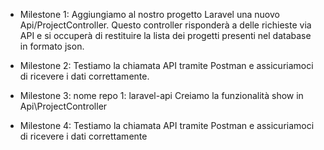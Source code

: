 - Milestone 1:
Aggiungiamo al nostro progetto Laravel una nuovo Api/ProjectController. Questo controller risponderà a delle richieste via API e si occuperà di restituire la lista dei progetti presenti nel database in formato json.

- Milestone 2:
Testiamo la chiamata API tramite Postman e assicuriamoci di ricevere i dati correttamente.

- Milestone 3:
nome repo 1: laravel-api
Creiamo la funzionalità show in Api\ProjectController

- Milestone 4:
Testiamo la chiamata API tramite Postman e assicuriamoci di ricevere i dati correttamente